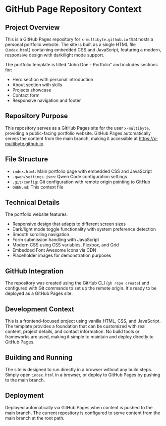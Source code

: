 # GitHub Page Repository Context

## Project Overview
This is a GitHub Pages repository for `x-multibyte.github.io` that hosts a personal portfolio website. The site is built as a single HTML file (`index.html`) containing embedded CSS and JavaScript, featuring a modern, responsive design with dark/light mode support.

The portfolio template is titled "John Doe - Portfolio" and includes sections for:
- Hero section with personal introduction
- About section with skills
- Projects showcase 
- Contact form
- Responsive navigation and footer

## Repository Purpose
This repository serves as a GitHub Pages site for the user `x-multibyte`, providing a public-facing portfolio website. GitHub Pages automatically serves the content from the main branch, making it accessible at https://x-multibyte.github.io.

## File Structure
- `index.html`: Main portfolio page with embedded CSS and JavaScript
- `.qwen/settings.json`: Qwen Code configuration settings
- `.git/config`: Git configuration with remote origin pointing to GitHub
- `QWEN.md`: This context file

## Technical Details
The portfolio website features:
- Responsive design that adapts to different screen sizes
- Dark/light mode toggle functionality with system preference detection
- Smooth scrolling navigation
- Form submission handling with JavaScript
- Modern CSS using CSS variables, Flexbox, and Grid
- Embedded Font Awesome icons via CDN
- Placeholder images for demonstration purposes

## GitHub Integration
The repository was created using the GitHub CLI (`gh repo create`) and configured with Git commands to set up the remote origin. It's ready to be deployed as a GitHub Pages site.

## Development Context
This is a frontend-focused project using vanilla HTML, CSS, and JavaScript. The template provides a foundation that can be customized with real content, project details, and contact information. No build tools or frameworks are used, making it simple to maintain and deploy directly to GitHub Pages.

## Building and Running
The site is designed to run directly in a browser without any build steps. Simply open `index.html` in a browser, or deploy to GitHub Pages by pushing to the main branch.

## Deployment
Deployed automatically via GitHub Pages when content is pushed to the main branch. The current repository is configured to serve content from the main branch at the root path.